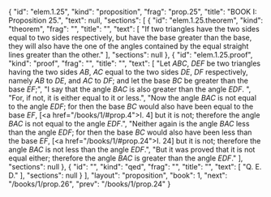 {
  "id": "elem.1.25",
  "kind": "proposition",
  "frag": "prop.25",
  "title": "BOOK I: Proposition 25.",
  "text": null,
  "sections": [
    {
      "id": "elem.1.25.theorem",
      "kind": "theorem",
      "frag": "",
      "title": "",
      "text": [
        "If two triangles have the two sides equal to two sides respectively, but have the base greater than the base, they will also have the one of the angles contained by the equal straight lines greater than the other."
      ],
      "sections": null
    },
    {
      "id": "elem.1.25.proof",
      "kind": "proof",
      "frag": "",
      "title": "",
      "text": [
        "Let <var>ABC</var>, <var>DEF</var> be two triangles having the two sides <var>AB</var>, <var>AC</var> equal to the two sides <var>DE</var>, <var>DF</var> respectively, namely <var>AB</var> to <var>DE</var>, and <var>AC</var> to <var>DF</var>; and let the base <var>BC</var> be greater than the base <var>EF</var>;",
        "I say that the angle <var>BAC</var> is also greater than the angle <var>EDF</var>. ",
        "For, if not, it is either equal to it or less.",
        "Now the angle <var>BAC</var> is not equal to the angle <var>EDF</var>; for then the base <var>BC</var> would also have been equal to the base <var>EF</var>, [<a href=\"/books/1/#prop.4\">I. 4</a>] but it is not; therefore the angle <var>BAC</var> is not equal to the angle <var>EDF</var>.",
        "Neither again is the angle <var>BAC</var> less than the angle <var>EDF</var>; for then the base <var>BC</var> would also have been less than the base <var>EF</var>, [<a href=\"/books/1/#prop.24\">I. 24</a>] but it is not; therefore the angle <var>BAC</var> is not less than the angle <var>EDF</var>.",
        "But it was proved that it is not equal either; therefore the angle <var>BAC</var> is greater than the angle <var>EDF</var>."
      ],
      "sections": null
    },
    {
      "id": "",
      "kind": "qed",
      "frag": "",
      "title": "",
      "text": [
        "Q. E. D."
      ],
      "sections": null
    }
  ],
  "layout": "proposition",
  "book": 1,
  "next": "/books/1/prop.26",
  "prev": "/books/1/prop.24"
}
